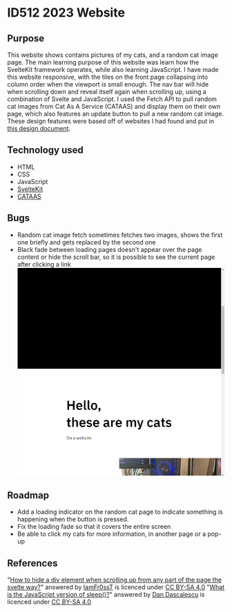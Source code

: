 # ID512 2023 Website
## Purpose
This website shows contains pictures of my cats, and a random cat image page.
The main learning purpose of this website was learn how the SvelteKit framework operates, while also learning JavaScript.
I have made this website responsive, with the tiles on the front page collapsing into column order when the viewport is small enough.
The nav bar will hide when scrolling down and reveal itself again when scrolling up, using a combination of Svelte and JavaScript.
I used the Fetch API to pull random cat images from Cat As A Service (CATAAS) and display them on their own page, which also features an update button to pull a new random cat image.
These design features were based off of websites I had found and put in [this design document](https://github.com/squigggggle/svelte-web1/blob/main/static/Web%20Assignment%20Example%20Sites.docx).
## Technology used
* HTML
* CSS
* JavaScript
* [SvelteKit](https://kit.svelte.dev/)
* [CATAAS](https://cataas.com/)
## Bugs
- Random cat image fetch sometimes fetches two images, shows the first one briefly and gets replaced by the second one
- Black fade between loading pages doesn't appear over the page content or hide the scroll bar, so it is possible to see the current page after clicking a link
![Black element covering screen fade bug](/static/fade-bug.png)
## Roadmap
- Add a loading indicator on the random cat page to indicate something is happening when the button is pressed.
- Fix the loading fade so that it covers the entire screen
- Be able to click my cats for more information, in another page or a pop-up
## References
"[How to hide a div element when scrolling up from any part of the page the svelte way?](https://stackoverflow.com/a/74777342)" answered by [IamFr0ssT](https://stackoverflow.com/users/7891382/iamfr0sst) is licenced under [CC BY-SA 4.0](https://creativecommons.org/licenses/by-sa/4.0/)
"[What is the JavaScript version of sleep()?](https://stackoverflow.com/a/39914235)" answered by [Dan Dascalescu](https://stackoverflow.com/users/1269037/dan-dascalescu) is licenced under [CC BY-SA 4.0](https://creativecommons.org/licenses/by-sa/4.0/)
